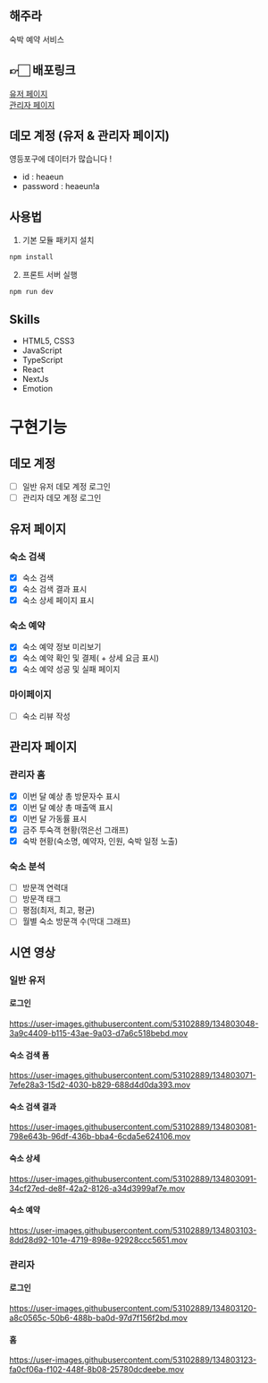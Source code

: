 ## 해주라
숙박 예약 서비스

## 👉🏻 배포링크
[유저 페이지](http://49.247.213.4:3000/) <br />
[관리자 페이지](http://49.247.213.4:3000/admin/home)

## 데모 계정 (유저 & 관리자 페이지)
영등포구에 데이터가 많습니다 !
- id : heaeun
- password : heaeun!a

## 사용법
1. 기본 모듈 패키지 설치
```
npm install
```
2. 프론트 서버 실행
```
npm run dev
```
## Skills
- HTML5, CSS3
- JavaScript
- TypeScript
- React
- NextJs
- Emotion

# 구현기능
## 데모 계정
- [ ] 일반 유저 데모 계정 로그인 
- [ ] 관리자 데모 계정 로그인

## 유저 페이지
### 숙소 검색
- [x] 숙소 검색
- [x] 숙소 검색 결과 표시
- [x] 숙소 상세 페이지 표시
### 숙소 예약
- [x] 숙소 예약 정보 미리보기 
- [x] 숙소 예약 확인 및 결제( + 상세 요금 표시)
- [x] 숙소 예약 성공 및 실패 페이지
### 마이페이지
- [ ] 숙소 리뷰 작성

## 관리자 페이지
### 관리자 홈
- [x] 이번 달 예상 총 방문자수 표시
- [x] 이번 달 예상 총 매출액 표시
- [x] 이번 달 가동률 표시
- [x] 금주 투숙객 현황(꺾은선 그래프)
- [x] 숙박 현황(숙소명, 예약자, 인원, 숙박 일정 노출)
### 숙소 분석
- [ ] 방문객 연력대
- [ ] 방문객 태그
- [ ] 평점(최저, 최고, 평균)
- [ ] 월별 숙소 방문객 수(막대 그래프)

## 시연 영상
### 일반 유저
#### 로그인
https://user-images.githubusercontent.com/53102889/134803048-3a9c4409-b115-43ae-9a03-d7a6c518bebd.mov

#### 숙소 검색 폼
https://user-images.githubusercontent.com/53102889/134803071-7efe28a3-15d2-4030-b829-688d4d0da393.mov

#### 숙소 검색 결과
https://user-images.githubusercontent.com/53102889/134803081-798e643b-96df-436b-bba4-6cda5e624106.mov

#### 숙소 상세
https://user-images.githubusercontent.com/53102889/134803091-34cf27ed-de8f-42a2-8126-a34d3999af7e.mov

#### 숙소 예약
https://user-images.githubusercontent.com/53102889/134803103-8dd28d92-101e-4719-898e-92928ccc5651.mov


### 관리자
#### 로그인
https://user-images.githubusercontent.com/53102889/134803120-a8c0565c-50b6-488b-ba0d-97d7f156f2bd.mov

#### 홈
https://user-images.githubusercontent.com/53102889/134803123-fa0cf06a-f102-448f-8b08-25780dcdeebe.mov






